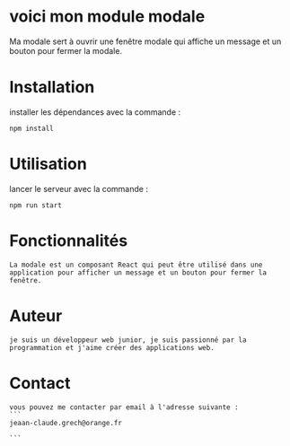 # voici mon module modale
Ma modale sert à ouvrir une fenêtre modale qui affiche un message et un bouton pour fermer la modale.

# Installation
installer les dépendances avec la commande :
```
npm install
```

# Utilisation
lancer le serveur avec la commande :
```
npm run start
```
# Fonctionnalités
    La modale est un composant React qui peut être utilisé dans une application pour afficher un message et un bouton pour fermer la fenêtre.   

# Auteur
    je suis un développeur web junior, je suis passionné par la programmation et j'aime créer des applications web.

# Contact
    vous pouvez me contacter par email à l'adresse suivante : 
    ```
    jeaan-claude.grech@orange.fr  

    ```
        
